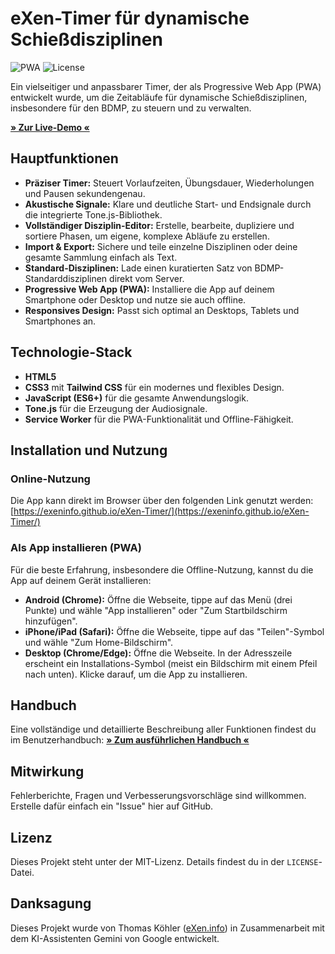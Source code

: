 # eXen-Timer für dynamische Schießdisziplinen

![PWA](https://img.shields.io/badge/PWA-Ready-f59e0b)
![License](https://img.shields.io/badge/License-MIT-blue.svg)

Ein vielseitiger und anpassbarer Timer, der als Progressive Web App (PWA) entwickelt wurde, um die Zeitabläufe für dynamische Schießdisziplinen, insbesondere für den BDMP, zu steuern und zu verwalten.

**[» Zur Live-Demo «](https://exeninfo.github.io/eXen-Timer/)**

## Hauptfunktionen

* **Präziser Timer:** Steuert Vorlaufzeiten, Übungsdauer, Wiederholungen und Pausen sekundengenau.
* **Akustische Signale:** Klare und deutliche Start- und Endsignale durch die integrierte Tone.js-Bibliothek.
* **Vollständiger Disziplin-Editor:** Erstelle, bearbeite, dupliziere und sortiere Phasen, um eigene, komplexe Abläufe zu erstellen.
* **Import & Export:** Sichere und teile einzelne Disziplinen oder deine gesamte Sammlung einfach als Text.
* **Standard-Disziplinen:** Lade einen kuratierten Satz von BDMP-Standarddisziplinen direkt vom Server.
* **Progressive Web App (PWA):** Installiere die App auf deinem Smartphone oder Desktop und nutze sie auch offline.
* **Responsives Design:** Passt sich optimal an Desktops, Tablets und Smartphones an.

## Technologie-Stack

* **HTML5**
* **CSS3** mit **Tailwind CSS** für ein modernes und flexibles Design.
* **JavaScript (ES6+)** für die gesamte Anwendungslogik.
* **Tone.js** für die Erzeugung der Audiosignale.
* **Service Worker** für die PWA-Funktionalität und Offline-Fähigkeit.

## Installation und Nutzung

### Online-Nutzung
Die App kann direkt im Browser über den folgenden Link genutzt werden:
[https://exeninfo.github.io/eXen-Timer/](https://exeninfo.github.io/eXen-Timer/)

### Als App installieren (PWA)
Für die beste Erfahrung, insbesondere die Offline-Nutzung, kannst du die App auf deinem Gerät installieren:

* **Android (Chrome):** Öffne die Webseite, tippe auf das Menü (drei Punkte) und wähle "App installieren" oder "Zum Startbildschirm hinzufügen".
* **iPhone/iPad (Safari):** Öffne die Webseite, tippe auf das "Teilen"-Symbol und wähle "Zum Home-Bildschirm".
* **Desktop (Chrome/Edge):** Öffne die Webseite. In der Adresszeile erscheint ein Installations-Symbol (meist ein Bildschirm mit einem Pfeil nach unten). Klicke darauf, um die App zu installieren.

## Handbuch

Eine vollständige und detaillierte Beschreibung aller Funktionen findest du im Benutzerhandbuch:
**[» Zum ausführlichen Handbuch «](https://exeninfo.github.io/eXen-Timer/manual.html)**

## Mitwirkung

Fehlerberichte, Fragen und Verbesserungsvorschläge sind willkommen. Erstelle dafür einfach ein "Issue" hier auf GitHub.

## Lizenz

Dieses Projekt steht unter der MIT-Lizenz. Details findest du in der `LICENSE`-Datei.

## Danksagung

Dieses Projekt wurde von Thomas Köhler ([eXen.info](https://exen.info/)) in Zusammenarbeit mit dem KI-Assistenten Gemini von Google entwickelt.
